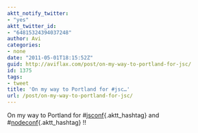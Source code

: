 ```yaml
---
aktt_notify_twitter:
- "yes"
aktt_twitter_id:
- "64815324394037248"
author: Avi
categories:
- none
date: "2011-05-01T18:15:52Z"
guid: http://aviflax.com/post/on-my-way-to-portland-for-jsc/
id: 1375
tags:
- tweet
title: 'On my way to Portland for #jsc…'
url: /post/on-my-way-to-portland-for-jsc/
---
```

On my way to Portland for #[jsconf](http://search.twitter.com/search?q=%23jsconf){.aktt_hashtag} and #[nodeconf](http://search.twitter.com/search?q=%23nodeconf){.aktt_hashtag} !!